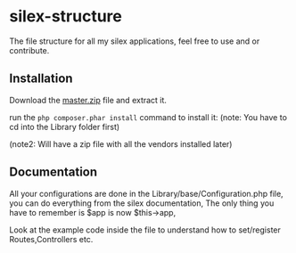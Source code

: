 silex-structure
===============

The file structure for all my silex applications, feel free to use and or contribute.

## Installation

Download the [master.zip](https://github.com/ChrisRiddell/Silex-Structure/archive/master.zip) file and extract it.

run the `php composer.phar install` command to install it:
(note: You have to cd into the Library folder first)

(note2: Will have a zip file with all the vendors installed later)

## Documentation

All your configurations are done in the Library/base/Configuration.php file, you can do everything from the silex
documentation, The only thing you have to remember is $app is now $this->app,

Look at the example code inside the file to understand how to set/register Routes,Controllers etc.